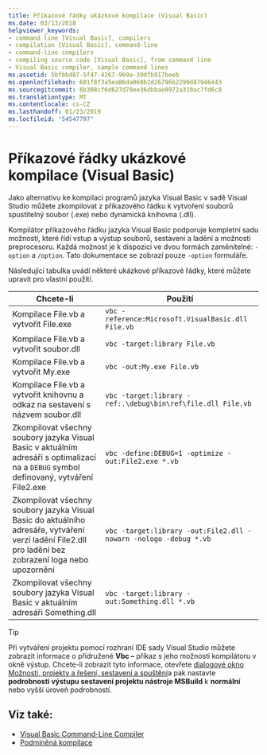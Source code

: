 ```yaml
---
title: Příkazové řádky ukázkové kompilace (Visual Basic)
ms.date: 03/13/2018
helpviewer_keywords:
- command line [Visual Basic], compilers
- compilation [Visual Basic], command-line
- command-line compilers
- compiling source code [Visual Basic], from command line
- Visual Basic compiler, sample command lines
ms.assetid: 5bfbb487-5f47-4267-969a-39dfb917beeb
ms.openlocfilehash: 601f8f3a5ea86da060b2d26796b2299d87946443
ms.sourcegitcommit: 6b308cf6d627d78ee36dbbae8972a310ac7fd6c8
ms.translationtype: MT
ms.contentlocale: cs-CZ
ms.lasthandoff: 01/23/2019
ms.locfileid: "54547797"
---
```

# <a name="sample-compilation-command-lines-visual-basic"></a>Příkazové řádky ukázkové kompilace (Visual Basic)
Jako alternativu ke kompilaci programů jazyka Visual Basic v sadě Visual Studio můžete zkompilovat z příkazového řádku k vytvoření souborů spustitelný soubor (.exe) nebo dynamická knihovna (.dll).  
  
 Kompilátor příkazového řádku jazyka Visual Basic podporuje kompletní sadu možností, které řídí vstup a výstup souborů, sestavení a ladění a možnosti preprocesoru. Každá možnost je k dispozici ve dvou formách zaměnitelné: `-option` a `/option`. Tato dokumentace se zobrazí pouze `-option` formuláře.  
  
 Následující tabulka uvádí některé ukázkové příkazové řádky, které můžete upravit pro vlastní použití.  
  
|Chcete-li|Použití|  
|--------|---------|  
|Kompilace File.vb a vytvořit File.exe|`vbc -reference:Microsoft.VisualBasic.dll File.vb`|  
|Kompilace File.vb a vytvořit soubor.dll|`vbc -target:library File.vb`|  
|Kompilace File.vb a vytvořit My.exe|`vbc -out:My.exe File.vb`|  
|Kompilace File.vb a vytvořit knihovnu a odkaz na sestavení s názvem soubor.dll|`vbc -target:library -ref:.\debug\bin\ref\file.dll File.vb`|
|Zkompilovat všechny soubory jazyka Visual Basic v aktuálním adresáři s optimalizací na a `DEBUG` symbol definovaný, vytváření File2.exe|`vbc -define:DEBUG=1 -optimize -out:File2.exe *.vb`|  
|Zkompilovat všechny soubory jazyka Visual Basic do aktuálního adresáře, vytváření verzí ladění File2.dll pro ladění bez zobrazení loga nebo upozornění|`vbc -target:library -out:File2.dll -nowarn -nologo -debug *.vb`|  
|Zkompilovat všechny soubory jazyka Visual Basic v aktuálním adresáři Something.dll|`vbc -target:library -out:Something.dll *.vb`|  
  
> [!TIP]
>  Při vytváření projektu pomocí rozhraní IDE sady Visual Studio můžete zobrazit informace o přidružené **Vbc –** příkaz s jeho možnosti kompilátoru v okně výstup. Chcete-li zobrazit tyto informace, otevřete [dialogové okno Možnosti, projekty a řešení, sestavení a spuštění](/visualstudio/ide/reference/options-dialog-box-projects-and-solutions-build-and-run)a pak nastavte **podrobnosti výstupu sestavení projektu nástroje MSBuild** k **normální** nebo vyšší úroveň podrobností.   
  
## <a name="see-also"></a>Viz také:
- [Visual Basic Command-Line Compiler](../../../visual-basic/reference/command-line-compiler/index.md)
- [Podmíněná kompilace](../../../visual-basic/programming-guide/program-structure/conditional-compilation.md)
